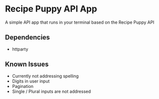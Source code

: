 # Recipe Puppy API App
A simple API app that runs in your terminal based on the Recipe Puppy API

## Dependencies
* httparty

## Known Issues
* Currently not addressing spelling
* Digits in user input
* Pagination
* Single / Plural inputs are not addressed